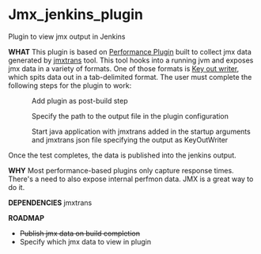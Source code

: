 Jmx_jenkins_plugin
==================

Plugin to view jmx output in Jenkins

**WHAT**
This plugin is based on <a href="https://github.com/jenkinsci/performance-plugin/">Performance Plugin</a> built to collect jmx data generated by <a href="https://github.com/jmxtrans/jmxtrans">jmxtrans</a> tool.  This tool hooks into a running jvm and exposes jmx data in a variety of formats.  One of those formats is <a href="https://github.com/jmxtrans/jmxtrans/wiki/KeyOutWriter">Key out writer</a>, which spits data out in a tab-delimited format.  The user must complete the following steps for the plugin to work:
<ul>
<ol>Add plugin as post-build step</ol>
<ol>Specify the path to the output file in the plugin configuration</ol>
<ol>Start java application with jmxtrans added in the startup arguments and jmxtrans json file specifying the output as KeyOutWriter</ol>
</ul>

Once the test completes, the data is published into the jenkins output.

**WHY**
Most performance-based plugins only capture response times.  There's a need to also expose internal perfmon data.  JMX is a great way to do it.

**DEPENDENCIES**
jmxtrans

**ROADMAP**
<ul>
<li style="text-decoration: line-through;">Publish jmx data on build completion</li>
<li>Specify which jmx data to view in plugin</li>
</ul>
